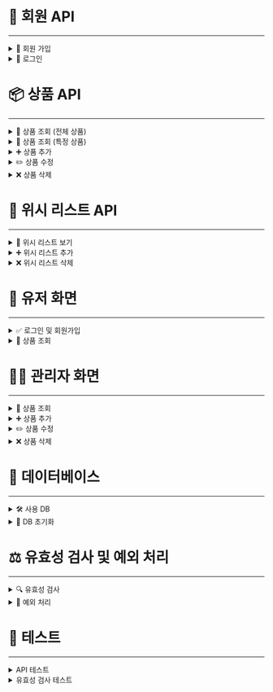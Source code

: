 # 👥 회원 API

---

<details>
<summary>🎫 회원 가입</summary>

### Request

```json
POST /api/members/register HTTP/1.1
Content-Type: application/json
host: localhost:8080

{
    "email": "admin@email.com",
    "password": "password"
}
```

### Response

```json
HTTP/1.1 201 Created
Content-Type: application/json

{
    "token": ""
}
```
    
</details>
<details>
<summary>🔑 로그인</summary>

### Request

```json
POST /api/members/login HTTP/1.1
Content-Type: application/json
host: localhost:8080

{
    "email": "abc@gmail.com",
    "password": "123qwe"
}
```

### Response

```json
HTTP/1.1 200 OK
Content-Type: application/json

{
    "token": ""
}
```

</details>

# 📦 상품 API

---

<details>
<summary>🔎 상품 조회 (전체 상품)</summary>

### Request

```json
GET /api/products HTTP/1.1
```

### Response

```json
HTTP/1.1 200 OK
Content-Type: application/json

[
    {
        "id": 1,
        "name": "아이스 카페 아메리카노 T",
        "price": 4500,
        "imageUrl": "https://st.kakaocdn.net/product/api/product/20231010111814_9a667f9eccc943648797925498bdd8a3.jpg"
    },
    {
        "id": 2,
        "name": "(ICE)아메리카노",
        "price": 2000,
        "imageUrl": "https://img1.kakaocdn.net/thumb/C320x320@2x.fwebp.q82/?fname=https%3A%2F%2Fst.kakaocdn.net%2Fproduct%2Fgift%2Fproduct%2F20220622112804_d176787353ab48c690936557eefad11c.jpg"
    }
]
```

</details>
<details>
<summary>🔎 상품 조회 (특정 상품)</summary>

### Request

```json
GET /api/products/{productId} HTTP/1.1
```

### Response

```json
HTTP/1.1 200 OK
Content-Type: application/json

{
    "id": 1,
    "name": "아이스 카페 아메리카노 T",
    "price": 4500,
    "imageUrl": "https://st.kakaocdn.net/product/api/product/20231010111814_9a667f9eccc943648797925498bdd8a3.jpg"
}
```

</details>
<details>
<summary>➕ 상품 추가</summary>

### Request

```json
POST /api/products HTTP/1.1
Content-Type: application/json

{
    "name": "(ICE)아메리카노",
    "price": 2000,
    "imageUrl": "https://img1.kakaocdn.net/thumb/C320x320@2x.fwebp.q82/?fname=https%3A%2F%2Fst.kakaocdn.net%2Fproduct%2Fgift%2Fproduct%2F20220622112804_d176787353ab48c690936557eefad11c.jpg"
}
```

### Response

```json
HTTP/1.1 201 Created
Content-Type: application/json

{
    "id": 1,
    "name": "(ICE)아케리카노",
    "price": 2000,
    "imageUrl": "https://img1.kakaocdn.net/thumb/C320x320@2x.fwebp.q82/?fname=https%3A%2F%2Fst.kakaocdn.net%2Fproduct%2Fgift%2Fproduct%2F20220622112804_d176787353ab48c690936557eefad11c.jpg"
}
```

</details>
<details>
<summary>✏️ 상품 수정</summary>

### Request

```json
PUT /api/products/{productId} HTTP/1.1
Content-Type: application/json

{
    "name": "[EVENT](ICE)아메리카노",
    "price": 1600,
    "imageUrl": "https://img1.kakaocdn.net/thumb/C320x320@2x.fwebp.q82/?fname=https%3A%2F%2Fst.kakaocdn.net%2Fproduct%2Fgift%2Fproduct%2F20250515110714_9664acdff2b84e4e806c4d7d55dd8de0.jpg"
}
```

### Response

```json
HTTP/1.1 200 OK
Content-Type: application/json

{
    "id": 1,
    "name": "[EVENT](ICE)아메리카노",
    "price": 1600,
    "imageUrl": "https://img1.kakaocdn.net/thumb/C320x320@2x.fwebp.q82/?fname=https%3A%2F%2Fst.kakaocdn.net%2Fproduct%2Fgift%2Fproduct%2F20250515110714_9664acdff2b84e4e806c4d7d55dd8de0.jpg"
}
```

</details>
<details>
<summary>❌ 상품 삭제</summary>

### Request

```json
DELETE /api/products/{productId} HTTP/1.1
```

### Response

```json
HTTP/1.1 204 No Content
```

</details>

# 🎁 위시 리스트 API

---

<details>
<summary>🔎 위시 리스트 보기</summary>

### Request
- Header: Authorization: Bearer {JWT}

```json
GET /api/wishes?page=0&size=5&sort=createdDate,desc HTTP/1.1
Host: localhost:8080
```

### Response

```json
HTTP/1.1 200 OK
Content-Type: application/json

[
    {
        "id": 1,
        "product": {
            "id": 10,
            "name": "테스트 상품 1",
            "price": 15000,
            "imageUrl": "http://example.com/image.jpg"
        }
    },
    {
        "id": 2,
        "product": {
            "id": 12,
            "name": "테스트 상품 2",
            "price": 20000,
            "imageUrl": "http://example.com/image2.jpg"
        }
    }
]
```
    
</details>
<details>
<summary>➕ 위시 리스트 추가</summary>

### Request
- Header: Authorization: Bearer {JWT}

```json
POST /api/wishes HTTP/1.1
Content-Type: application/json
host: localhost:8080

{
    "productId": 1
}
```

### Response

```json
{
    "id": 1,
    "product": {
        "id": 10,
        "name": "테스트 상품 1",
        "price": 15000,
        "imageUrl": "[http://example.com/image.jpg](http://example.com/image.jpg)"
    }
}
```
    
</details>
<details>
<summary>❌ 위시 리스트 삭제</summary>

### Request
- Header: Authorization: Bearer {JWT}

```json
DELETE /api/wishes/{wishlistId} HTTP/1.1
host: localhost:8080

```

### Response

```json
HTTP/1.1 204 No Content
```
    
</details>

# 👤 유저 화면

---

<details>
<summary>✅ 로그인 및 회원가입</summary>

### 로그인

[GET] http://localhost:8080/members/login  
→ 로그인 화면으로 이동합니다.

### 특정 상품 조회

[GET] http://localhost:8080/members/register  
→ 회원 가입 화면으로 이동합니다.
</details>
<details>
<summary>🔎 상품 조회</summary>

### 전체 상품 목록

[GET] http://localhost:8080/members/products  
→ 등록된 모든 상품을 목록으로 확인할 수 있는 화면입니다.

### 특정 상품 조회

[GET] http://localhost:8080/members/products/{productId}  
→ 선택한 상품의 상세 정보를 확인할 수 있는 화면입니다.

### 위시 리스트 조회

[GET] http://localhost:8080/members/wishes  
→ 선택한 상품의 상세 정보를 확인할 수 있는 화면입니다.
</details>

# 🧑‍💻 관리자 화면

---

<details>
<summary>🔎 상품 조회</summary>

### 전체 상품 목록

[GET] http://localhost:8080/admin/products  
→ 등록된 모든 상품을 목록으로 확인할 수 있는 화면입니다.

### 특정 상품 조회

[GET] http://localhost:8080/admin/products/{productId}  
→ 선택한 상품의 상세 정보를 확인할 수 있는 화면입니다.
</details>
<details>
<summary>➕ 상품 추가</summary>

### 상품 추가 화면

[GET] http://localhost:8080/admin/products/new  
→ 새 상품을 입력하는 폼으로 이동합니다.

### 상품 추가 요청

[POST] http://localhost:8080/admin/products  
→ 폼에서 입력된 내용을 서버에 전송해 새 상품을 추가합니다.
</details>
<details>
<summary>✏️ 상품 수정</summary>

### 상품 수정 화면

[GET] http://localhost:8080/admin/products/edit/{productId}  
→ 선택한 상품의 정보를 수정할 수 있는 화면입니다.

### 상품 수정 요청

[PUT] http://localhost:8080/admin/products/{productId}  
→ HTML `<form>`에서 `_method=put`로 전송되는 요청입니다.  
→ 실제 HTTP 메서드는 `POST`이며,  
→ AdminController에서 `@PutMapping`으로 처리합니다.
</details>
<details>
<summary>❌ 상품 삭제</summary>

### 상품 삭제 요청

[DELETE] http://localhost:8080/admin/products/{productId}  
→ HTML `<form>`에서 `_method=delete`로 전송됩니다.  
→ 실제 HTTP 메서드는 `POST`이며,  
→ AdminController에서 `@DeleteMapping`으로 처리합니다.
</details>

# 💾 데이터베이스

---

<details>
<summary>🛠️ 사용 DB</summary>

### H2 Database (인메모리 DB)

- JDBC URL: `jdbc:h2:mem:spring-gift`
- Username: `sa`
- Password: ``

</details>
<details>
<summary>📌 DB 초기화</summary>

```sql
create table product (
    id bigint auto_increment primary key,
    name varchar(255) not null,
    price bigint not null,
    image_url varchar(1000)
);

create table member (
    id bigint auto_increment primary key,
    email varchar(255) not null unique,
    password varchar(255) not null,
    role varchar(50) not null
);

create table wishlist (
    id bigint auto_increment primary key,
    member_id bigint not null,
    product_id bigint not null,
    created_date timestamp(6) not null,
    foreign key (member_id) references member(id) on delete cascade,
    foreign key (product_id) references product(id) on delete cascade,
    unique (member_id, product_id)
);
```

</details>

# ⚖️ 유효성 검사 및 예외 처리

---

<details>
<summary>🔍 유효성 검사</summary>

### 상품 이름

- 필수 입력
- 최소 1자, 최대 15자
- (), [], +, -, &, /, _ 외의 특수 문자를 사용할 수 없음
- RequiresApprovalWords 어노테이션을 사용하여 특정 단어가 포함되지 않도록 검사

### 상품 가격

- 0원 이상

### 상품 이미지 URL

- 필수 입력

</details>
<details>
<summary>🚨 예외 처리</summary>

### 상품 조회

- 상품이 존재하지 않을 경우: `ProductNotFoundException`

### 상품 수정

- 상품이 존재하지 않을 경우: `ProductNotFoundException`

### 상품 삭제

- 상품이 존재하지 않을 경우: `ProductNotFoundException`

</details>

# 🧪 테스트

---

<details>
<summary>API 테스트</summary>

- 상품 조회 (전체 상품)
- 상품 조회 (특정 상품)
- 상품 추가
- 상품 수정
- 상품 삭제

</details>
<details>
<summary>유효성 검사 테스트</summary>

- 상품 이름 (최대 15자 실패)
- 상품 이름 (특수 문자 성공)
- 상품 이름 (특수 문자 실패)
- 상품 이름 (MD 승인 글자)
- 상품 가격 (0원 이상 실패)
</details>